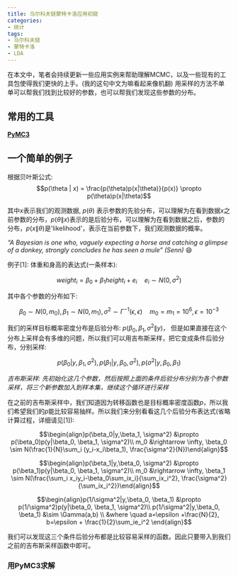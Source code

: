 ```yaml
---
title: 马尔科夫链蒙特卡洛应用初窥
categories:
- 统计
tags:
- 马尔科夫链
- 蒙特卡洛
- LDA
---
```


在本文中，笔者会持续更新一些应用实例来帮助理解MCMC，以及一些现有的工具包使得我们更快的上手。(我的这句中文为嘛看起来像机翻)
用采样的方法不单单可以帮我们找到比较好的参数，也可以帮我们发现这些参数的分布。

## 常用的工具
[**PyMC3**](https://docs.pymc.io)

## 一个简单的例子
根据贝叶斯公式:
$$p(\theta | x) = \frac{p(\theta)p(x|\theta)}{p(x)} \propto p(\theta)p(x|\theta)$$

其中$x$表示我们的观测数据, $p(\theta)$ 表示参数的先验分布，可以理解为在看到数据$x$之前参数的分布，$p(\theta \| x)$表示的是后验分布，可以理解为在看到数据之后，参数的分布，$p(x \|\theta)$是'likelihood'，表示在当前参数下，我们观测数据的概率。

*“A Bayesian is one who, vaguely expecting a horse and catching a glimpse of a donkey, strongly concludes he has seen a mule” (Senn)* :smile:

例子[1]:
体重和身高的表达式(一条样本):

$$weight_i = \beta_0 + \beta_1 height_i + e_i  \quad e_i \sim N(0, \sigma^2)$$

其中各个参数的分布如下:

$$\beta_0 \sim N(0, m_0), \beta_1 \sim N(0, m_1), \sigma^2 \sim \Gamma^{-1}(\epsilon, \epsilon) \quad m_0=m_1=10^6, \epsilon=10^{-3}$$


我们的采样目标概率密度分布是后验分布: $p(\beta_0, \beta_1, \sigma^2 \| y)$， 但是如果直接在这个分布上采样会有多维的问题，所以我们可以用吉布斯采样，把它变成条件后验分布，分别采样:

$$p(\beta_0|y,\beta_1, \sigma^2),p(\beta_1|y, \beta_0, \sigma^2), p(\sigma^2|y, \beta_0, \beta_1)$$

*吉布斯采样: 先初始化这几个参数，然后按照上面的条件后验分布分别为各个参数采样，将三个新参数加入到样本集，继续这个循环进行采样*

在之前的吉布斯采样中，我们知道因为转移函数也是目标概率密度函数$p$，所以我们希望我们的$p$能比较容易抽样。所以我们来分别看看这几个后验分布表达式(省略计算过程，详细请见[1]):

$$\begin{align}p(\beta_0|y,\beta_1, \sigma^2) &\propto p(\beta_0)p(y|\beta_0, \beta_1, \sigma^2)\\
m_0 &\rightarrow \infty, \beta_0 \sim N(\frac{1}{N}\sum_i (y_i-x_i\beta_1), \frac{\sigma^2}{N})\end{align}$$


$$\begin{align}p(\beta_1|y,\beta_0, \sigma^2) &\propto p(\beta_1)p(y|\beta_0, \beta_1, \sigma^2)\\
m_0 &\rightarrow \infty, \beta_1 \sim N(\frac{\sum_i x_iy_i-\beta_0\sum_ix_i}{\sum_ix_i^2}, \frac{\sigma^2}{\sum_ix_i^2})\end{align}$$


$$\begin{align}p(1/\sigma^2|y,\beta_0, \beta_1) &\propto p(1/\sigma^2)p(y|\beta_0, \beta_1, \sigma^2)\\
p(1/\sigma^2|y,\beta_0, \beta_1)  &\sim \Gamma(a,b) \\
&where \quad a=\epsilon +\frac{N}{2}, b=\epsilon + \frac{1}{2}\sum_ie_i^2
\end{align}$$

我们可以发现这三个条件后验分布都是比较容易采样的函数。因此只要带入到我们之前的吉布斯采样函数中即可。

### 用PyMC3求解











